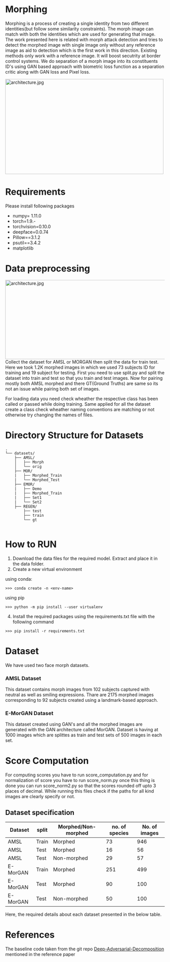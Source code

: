 # Morphing
Morphing is a process of creating a single identity from two different identities(but follow some similarity constraints). The morph image can match with both the identities which are used for generating that image. The work presented here is related with morph attack detection and tries to detect the morphed image with single image only without any reference image as aid to detection which is the first work in this direction. Existing methods only work with a reference image. It will boost secutrity at border control systems. We do separation of a morph image into its constituents ID's using GAN based approach with biometric loss function as a separation critic along with GAN loss and Pixel loss.

<img src="https://github.com/prateekj7777/Morphing/blob/main/arch..jpg" width="500px" height="300px" alt="architecture.jpg" align=center />
</div>
</br>

# Requirements
Please install following packages 
- numpy= 1.11.0
- torch=1.9.-
- torchvision=0.10.0
- deepface=0.0.74
- Pillow==3.1.2
- psutil==3.4.2
- matplotlib

# Data preprocessing
<img src="https://encrypted-tbn0.gstatic.com/images?q=tbn:ANd9GcRFLdAmzXI0emjIfStSYtGBWCS3oLz_n_0YGQ&usqp=CAU" width="800px" height="250px" alt="architecture.jpg" align=center />
</div>
</br>
Collect the dataset for AMSL or MORGAN then split the data for train test. Here we took 1.2K morphed images in which we used 73 subjects ID for training and 19 subject for testing. First you need to use split.py and split the dataset into train and test so that you train and test images. Now for pairing mostly both AMSL morphed and there GT(Ground Truths) are same so its not an issue while pairing both set of images. 

For loading data you need check wheather the respective class has been called or passed while doing training. Same applied for all the dataset create a class check wheather naming conventions are matching or not otherwise try changing the names of files.

# Directory Structure for Datasets

```
.
└── datasets/
    ├── AMSL/
    │   ├── Morph
    │   └── orig
    ├── MOR/
    |   ├── Morphed_Train
    |   └── Morphed_Test
    ├── EMOR/
    |   ├── Demo
    |   ├── Morphed_Train
    |   ├── Set1
    |   └── Set2
    ├── REGEN/
        ├── test
        ├── train
        └── gt
        
```

# How to RUN
1. Download the data files for the required model. Extract and place it in the data folder.
2. Create a new virtual environment

using conda:
```
>>> conda create -n <env-name>
```
using pip
```
>>> python -m pip install --user virtualenv
```
4. Install the required packages using the requirements.txt file with the following command
```
>>> pip install -r requirements.txt
```


# Dataset

We have used two face morph datasets.

### AMSL Dataset

This dataset contains morph images from 102 subjects captured with neutral as well as smiling expressions. Thare are 2175 morphed images corresponding to 92 subjects created using a landmark-based approach. 

### E-MorGAN Dataset


This dataset created using GAN's and all the morphed images are generated with the GAN architecture called MorGAN. Dataset is having at 1000 images which are splittes as train and test sets of 500 images in each set.

# Score Computation 

For computing scores you have to run score_computation.py and for normalization of score you have to run score_norm.py once this thing is done you can run score_norm2.py so that the scores rounded off upto 3 places of decimal. While running this files check if the paths for all kind images are clearly specify or not.

Dataset specification
---------------------


| Dataset 	| split 	| Morphed/Non-morphed 	| no. of species | No. of images
|---	|---	|---	|---  |---
| AMSL | Train | Morphed | 73 | 946
| AMSL | Test | Morphed | 16 | 56
| AMSL | Test | Non-morphed | 29 | 57
| E-MorGAN | Train | Morphed | 251 | 499
| E-MorGAN | Test | Morphed | 90 | 100
| E-MorGAN | Test | Non-morphed | 50 | 100

Here, the required details about each dataset presented in the below table.

# References

The baseline code taken from the git repo [Deep-Adversarial-Decomposition](https://github.com/jiupinjia/Deep-adversarial-decomposition) mentioned in the reference paper


